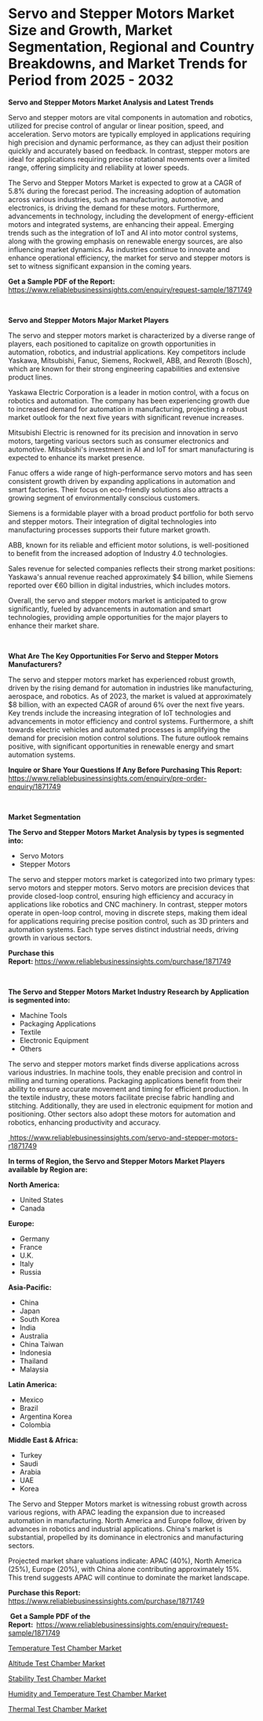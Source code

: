 <p><h1>Servo and Stepper Motors Market Size and Growth, Market Segmentation, Regional and Country Breakdowns, and Market Trends for Period from 2025 -  2032</h1></p><p><strong>Servo and Stepper Motors Market Analysis and Latest Trends</strong></p>
<p><p>Servo and stepper motors are vital components in automation and robotics, utilized for precise control of angular or linear position, speed, and acceleration. Servo motors are typically employed in applications requiring high precision and dynamic performance, as they can adjust their position quickly and accurately based on feedback. In contrast, stepper motors are ideal for applications requiring precise rotational movements over a limited range, offering simplicity and reliability at lower speeds.</p><p>The Servo and Stepper Motors Market is expected to grow at a CAGR of 5.8% during the forecast period. The increasing adoption of automation across various industries, such as manufacturing, automotive, and electronics, is driving the demand for these motors. Furthermore, advancements in technology, including the development of energy-efficient motors and integrated systems, are enhancing their appeal. Emerging trends such as the integration of IoT and AI into motor control systems, along with the growing emphasis on renewable energy sources, are also influencing market dynamics. As industries continue to innovate and enhance operational efficiency, the market for servo and stepper motors is set to witness significant expansion in the coming years.</p></p>
<p><strong>Get a Sample PDF of the Report:&nbsp;</strong> <a href="https://www.reliablebusinessinsights.com/enquiry/request-sample/1871749?utm_campaign=1138&utm_medium=2&utm_source=Github&utm_content=ia&utm_term=16022025&utm_id=servo-and-stepper-motors">https://www.reliablebusinessinsights.com/enquiry/request-sample/1871749</a></p>
<p>&nbsp;</p>
<p><strong>Servo and Stepper Motors Major Market Players</strong></p>
<p><p>The servo and stepper motors market is characterized by a diverse range of players, each positioned to capitalize on growth opportunities in automation, robotics, and industrial applications. Key competitors include Yaskawa, Mitsubishi, Fanuc, Siemens, Rockwell, ABB, and Rexroth (Bosch), which are known for their strong engineering capabilities and extensive product lines.</p><p>Yaskawa Electric Corporation is a leader in motion control, with a focus on robotics and automation. The company has been experiencing growth due to increased demand for automation in manufacturing, projecting a robust market outlook for the next five years with significant revenue increases.</p><p>Mitsubishi Electric is renowned for its precision and innovation in servo motors, targeting various sectors such as consumer electronics and automotive. Mitsubishi's investment in AI and IoT for smart manufacturing is expected to enhance its market presence.</p><p>Fanuc offers a wide range of high-performance servo motors and has seen consistent growth driven by expanding applications in automation and smart factories. Their focus on eco-friendly solutions also attracts a growing segment of environmentally conscious customers.</p><p>Siemens is a formidable player with a broad product portfolio for both servo and stepper motors. Their integration of digital technologies into manufacturing processes supports their future market growth.</p><p>ABB, known for its reliable and efficient motor solutions, is well-positioned to benefit from the increased adoption of Industry 4.0 technologies.</p><p>Sales revenue for selected companies reflects their strong market positions: Yaskawa's annual revenue reached approximately $4 billion, while Siemens reported over €60 billion in digital industries, which includes motors.</p><p>Overall, the servo and stepper motors market is anticipated to grow significantly, fueled by advancements in automation and smart technologies, providing ample opportunities for the major players to enhance their market share.</p></p>
<p>&nbsp;</p>
<p><strong>What Are The Key Opportunities For Servo and Stepper Motors Manufacturers?</strong></p>
<p><p>The servo and stepper motors market has experienced robust growth, driven by the rising demand for automation in industries like manufacturing, aerospace, and robotics. As of 2023, the market is valued at approximately $8 billion, with an expected CAGR of around 6% over the next five years. Key trends include the increasing integration of IoT technologies and advancements in motor efficiency and control systems. Furthermore, a shift towards electric vehicles and automated processes is amplifying the demand for precision motion control solutions. The future outlook remains positive, with significant opportunities in renewable energy and smart automation systems.</p></p>
<p><strong>Inquire or Share Your Questions If Any Before Purchasing This Report:</strong> <a href="https://www.reliablebusinessinsights.com/enquiry/pre-order-enquiry/1871749?utm_campaign=1138&utm_medium=2&utm_source=Github&utm_content=ia&utm_term=16022025&utm_id=servo-and-stepper-motors">https://www.reliablebusinessinsights.com/enquiry/pre-order-enquiry/1871749</a></p>
<p>&nbsp;</p>
<p><strong>Market Segmentation</strong></p>
<p><strong>The Servo and Stepper Motors Market Analysis by types is segmented into:</strong></p>
<p><ul><li>Servo Motors</li><li>Stepper Motors</li></ul></p>
<p><p>The servo and stepper motors market is categorized into two primary types: servo motors and stepper motors. Servo motors are precision devices that provide closed-loop control, ensuring high efficiency and accuracy in applications like robotics and CNC machinery. In contrast, stepper motors operate in open-loop control, moving in discrete steps, making them ideal for applications requiring precise position control, such as 3D printers and automation systems. Each type serves distinct industrial needs, driving growth in various sectors.</p></p>
<p><strong>Purchase this Report:&nbsp;</strong><a href="https://www.reliablebusinessinsights.com/purchase/1871749?utm_campaign=1138&utm_medium=2&utm_source=Github&utm_content=ia&utm_term=16022025&utm_id=servo-and-stepper-motors">https://www.reliablebusinessinsights.com/purchase/1871749</a></p>
<p>&nbsp;</p>
<p><strong>The Servo and Stepper Motors Market Industry Research by Application is segmented into:</strong></p>
<p><ul><li>Machine Tools</li><li>Packaging Applications</li><li>Textile</li><li>Electronic Equipment</li><li>Others</li></ul></p>
<p><p>The servo and stepper motors market finds diverse applications across various industries. In machine tools, they enable precision and control in milling and turning operations. Packaging applications benefit from their ability to ensure accurate movement and timing for efficient production. In the textile industry, these motors facilitate precise fabric handling and stitching. Additionally, they are used in electronic equipment for motion and positioning. Other sectors also adopt these motors for automation and robotics, enhancing productivity and accuracy.</p></p>
<p><a href="https://www.reliablebusinessinsights.com/servo-and-stepper-motors-r1871749?utm_campaign=1138&utm_medium=2&utm_source=Github&utm_content=ia&utm_term=16022025&utm_id=servo-and-stepper-motors">&nbsp;https://www.reliablebusinessinsights.com/servo-and-stepper-motors-r1871749</a></p>
<p><strong>In terms of Region, the Servo and Stepper Motors Market Players available by Region are:</strong></p>
<p>
    <p> <strong> North America: </strong>
        <ul>
            <li>United States</li>
            <li>Canada</li>
        </ul>
        </p> 
    <p> <strong> Europe: </strong>
        <ul>
            <li>Germany</li>
            <li>France</li>
            <li>U.K.</li>
            <li>Italy</li>
            <li>Russia</li>
        </ul>
        </p> 
    <p> <strong> Asia-Pacific: </strong>
        <ul>
            <li>China</li>
            <li>Japan</li>
            <li>South Korea</li>
            <li>India</li>
            <li>Australia</li>
            <li>China Taiwan</li>
            <li>Indonesia</li>
            <li>Thailand</li>
            <li>Malaysia</li>
        </ul>
        </p> 
    <p> <strong> Latin America: </strong>
        <ul>
            <li>Mexico</li>
            <li>Brazil</li>
            <li>Argentina Korea</li>
            <li>Colombia</li>
        </ul>
        </p> 
    <p> <strong> Middle East & Africa: </strong>
        <ul>
            <li>Turkey</li>
            <li>Saudi</li>
            <li>Arabia</li>
            <li>UAE</li>
            <li>Korea</li>
        </ul>
    </p>
    </p>
<p><p>The Servo and Stepper Motors market is witnessing robust growth across various regions, with APAC leading the expansion due to increased automation in manufacturing. North America and Europe follow, driven by advances in robotics and industrial applications. China's market is substantial, propelled by its dominance in electronics and manufacturing sectors. </p><p>Projected market share valuations indicate: APAC (40%), North America (25%), Europe (20%), with China alone contributing approximately 15%. This trend suggests APAC will continue to dominate the market landscape.</p></p>
<p><strong>Purchase this Report: </strong><a href="https://www.reliablebusinessinsights.com/purchase/1871749?utm_campaign=1138&utm_medium=2&utm_source=Github&utm_content=ia&utm_term=16022025&utm_id=servo-and-stepper-motors">https://www.reliablebusinessinsights.com/purchase/1871749</a></p>
<p>&nbsp;<strong>Get a Sample PDF of the Report:&nbsp;&nbsp;</strong><a href="https://www.reliablebusinessinsights.com/enquiry/request-sample/1871749?utm_campaign=1138&utm_medium=2&utm_source=Github&utm_content=ia&utm_term=16022025&utm_id=servo-and-stepper-motors">https://www.reliablebusinessinsights.com/enquiry/request-sample/1871749</a></p>
<p><strong></strong></p>
<p><p><a href="https://github.com/palejsaafuu/Market-Research-Report-List-1/blob/main/temperature-test-chamber-market.md?utm_campaign=1138&utm_medium=2&utm_source=Github&utm_content=ia&utm_term=16022025&utm_id=servo-and-stepper-motors">Temperature Test Chamber Market</a></p><p><a href="https://github.com/guleealhani/Market-Research-Report-List-1/blob/main/altitude-test-chamber-market.md?utm_campaign=1138&utm_medium=2&utm_source=Github&utm_content=ia&utm_term=16022025&utm_id=servo-and-stepper-motors">Altitude Test Chamber Market</a></p><p><a href="https://github.com/djibenesha/Market-Research-Report-List-1/blob/main/stability-test-chamber-market.md?utm_campaign=1138&utm_medium=2&utm_source=Github&utm_content=ia&utm_term=16022025&utm_id=servo-and-stepper-motors">Stability Test Chamber Market</a></p><p><a href="https://github.com/leehihkl/Market-Research-Report-List-1/blob/main/humidity-and-temperature-test-chamber-market.md?utm_campaign=1138&utm_medium=2&utm_source=Github&utm_content=ia&utm_term=16022025&utm_id=servo-and-stepper-motors">Humidity and Temperature Test Chamber Market</a></p><p><a href="https://github.com/nibbsmantji/Market-Research-Report-List-1/blob/main/thermal-test-chamber-market.md?utm_campaign=1138&utm_medium=2&utm_source=Github&utm_content=ia&utm_term=16022025&utm_id=servo-and-stepper-motors">Thermal Test Chamber Market</a></p></p>